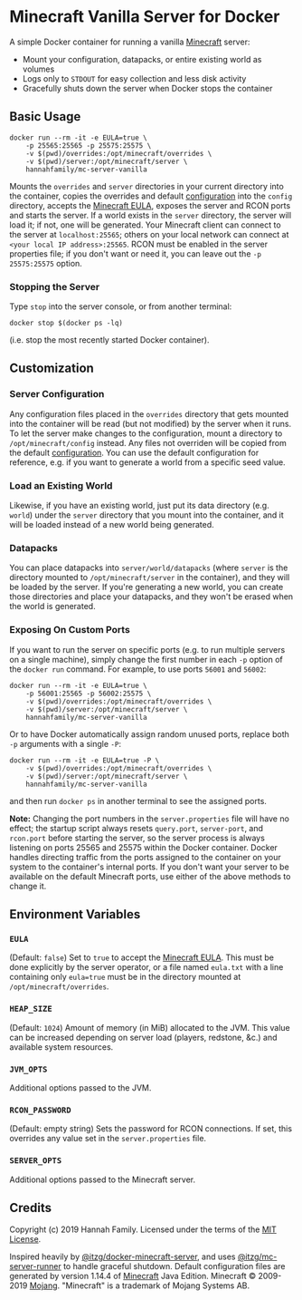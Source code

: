# Minecraft Vanilla Server for Docker

A simple Docker container for running a vanilla [Minecraft][] server:

- Mount your configuration, datapacks, or entire existing world as volumes
- Logs only to `STDOUT` for easy collection and less disk activity
- Gracefully shuts down the server when Docker stops the container

## Basic Usage

    docker run --rm -it -e EULA=true \
        -p 25565:25565 -p 25575:25575 \
        -v $(pwd)/overrides:/opt/minecraft/overrides \
        -v $(pwd)/server:/opt/minecraft/server \
        hannahfamily/mc-server-vanilla

Mounts the `overrides` and `server` directories in your current directory
into the container, copies the overrides and default [configuration][] into
the `config` directory, accepts the [Minecraft EULA][], exposes the server
and RCON ports and starts the server. If a world exists in the `server`
directory, the server will load it; if not, one will be generated. Your
Minecraft client can connect to the server at `localhost:25565`; others on
your local network can connect at `<your local IP address>:25565`. RCON must
be enabled in the server properties file; if you don't want or need it, you
can leave out the `-p 25575:25575` option.

### Stopping the Server

Type `stop` into the server console, or from another terminal:

    docker stop $(docker ps -lq)

(i.e. stop the most recently started Docker container).

## Customization

### Server Configuration

Any configuration files placed in the `overrides` directory that gets mounted
into the container will be read (but not modified) by the server when it
runs. To let the server make changes to the configuration, mount a directory
to `/opt/minecraft/config` instead. Any files not overriden will be copied
from the default [configuration][]. You can use the default configuration for
reference, e.g. if you want to generate a world from a specific seed value.

### Load an Existing World

Likewise, if you have an existing world, just put its data directory (e.g.
`world`) under the `server` directory that you mount into the container, and
it will be loaded instead of a new world being generated.

### Datapacks

You can place datapacks into `server/world/datapacks` (where `server` is the
directory mounted to `/opt/minecraft/server` in the container), and they will
be loaded by the server. If you're generating a new world, you can create
those directories and place your datapacks, and they won't be erased when the
world is generated.

### Exposing On Custom Ports

If you want to run the server on specific ports (e.g. to run multiple servers
on a single machine), simply change the first number in each `-p` option of the
`docker run` command. For example, to use ports `56001` and `56002`:

    docker run --rm -it -e EULA=true \
        -p 56001:25565 -p 56002:25575 \
        -v $(pwd)/overrides:/opt/minecraft/overrides \
        -v $(pwd)/server:/opt/minecraft/server \
        hannahfamily/mc-server-vanilla

Or to have Docker automatically assign random unused ports, replace both `-p`
arguments with a single `-P`:

    docker run --rm -it -e EULA=true -P \
        -v $(pwd)/overrides:/opt/minecraft/overrides \
        -v $(pwd)/server:/opt/minecraft/server \
        hannahfamily/mc-server-vanilla

and then run `docker ps` in another terminal to see the assigned ports.

**Note:** Changing the port numbers in the `server.properties` file will have
no effect; the startup script always resets `query.port`, `server-port`, and
`rcon.port` before starting the server, so the server process is always
listening on ports 25565 and 25575 within the Docker container. Docker
handles directing traffic from the ports assigned to the container on your
system to the container's internal ports. If you don't want your server to be
available on the default Minecraft ports, use either of the above methods to
change it.

## Environment Variables

### `EULA`

(Default: `false`) Set to `true` to accept the [Minecraft EULA][]. This must
be done explicitly by the server operator, or a file named `eula.txt` with a
line containing only `eula=true` must be in the directory mounted at
`/opt/minecraft/overrides`.

### `HEAP_SIZE`

(Default: `1024`) Amount of memory (in MiB) allocated to the JVM. This value
can be increased depending on server load (players, redstone, &c.) and
available system resources.

### `JVM_OPTS`

Additional options passed to the JVM.

### `RCON_PASSWORD`

(Default: empty string) Sets the password for RCON connections. If set, this
overrides any value set in the `server.properties` file.

### `SERVER_OPTS`

Additional options passed to the Minecraft server.

## Credits

Copyright (c) 2019 Hannah Family. Licensed under the terms of the [MIT
License][].

Inspired heavily by [@itzg/docker-minecraft-server][], and uses
[@itzg/mc-server-runner][] to handle graceful shutdown. Default configuration
files are generated by version 1.14.4 of [Minecraft][] Java Edition.
Minecraft © 2009-2019 [Mojang][]. "Minecraft" is a trademark of Mojang
Systems AB.

[@itzg/docker-minecraft-server]: https://github.com/itzg/docker-minecraft-server
[@itzg/mc-server-runner]: https://github.com/itzg/mc-server-runner
[configuration]: config
[minecraft]: https://www.minecraft.net/
[minecraft eula]: https://account.mojang.com/documents/minecraft_eula
[mit license]: LICENSE
[mojang]: https://mojang.com/
